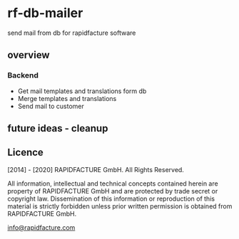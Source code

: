 # rf-db-mailer


send mail from db for rapidfacture software

## overview

### Backend
* Get mail templates and translations form db
* Merge templates and translations
* Send mail to customer

## future ideas - cleanup


## Licence

[2014] - [2020] RAPIDFACTURE GmbH. All Rights Reserved.

All information, intellectual and technical concepts contained herein are
property of RAPIDFACTURE GmbH and are protected by trade secret or copyright law.
Dissemination of this information or reproduction of this material is strictly
forbidden unless prior written permission is obtained from RAPIDFACTURE GmbH.

info@rapidfacture.com
